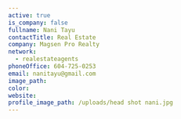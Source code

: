 ```yaml
---
active: true
is_company: false
fullname: Nani Tayu
contactTitle: Real Estate
company: Magsen Pro Realty
network:
  - realestateagents
phoneOffice: 604-725-0253
email: nanitayu@gmail.com
image_path:
color:
website:
profile_image_path: /uploads/head shot nani.jpg
---
```



